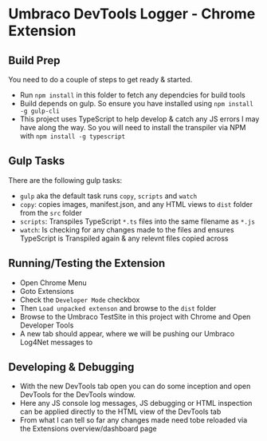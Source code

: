 # Umbraco DevTools Logger - Chrome Extension

## Build Prep
You need to do a couple of steps to get ready & started.

* Run `npm install` in this folder to fetch any dependcies for build tools
* Build depends on gulp. So ensure you have installed using `npm install -g gulp-cli`
* This project uses TypeScript to help develop & catch any JS errors I may have along the way. So you will need to install the transpiler via NPM with `npm install -g typescript`

## Gulp Tasks
There are the following gulp tasks:

* `gulp` aka the default task runs `copy`, `scripts` and `watch`
* `copy`: copies images, manifest.json, and any HTML views to `dist` folder from the `src` folder
* `scripts`: Transpiles TypeScript `*.ts` files into the same filename as `*.js`
* `watch`: Is checking for any changes made to the files and ensures TypeScript is Transpiled again & any relevnt files copied across

## Running/Testing the Extension
* Open Chrome Menu
* Goto Extensions
* Check the `Developer Mode` checkbox
* Then `Load unpacked extenson` and browse to the `dist` folder
* Browse to the Umbraco TestSite in this project with Chrome and Open Developer Tools
* A new tab should appear, where we will be pushing our Umbraco Log4Net messages to

## Developing & Debugging
* With the new DevTools tab open you can do some inception and open DevTools for the DevTools window.
* Here any JS console log messages, JS debugging or HTML inspection can be applied directly to the HTML view of the DevTools tab
* From what I can tell so far any changes made need tobe reloaded via the Extensions overview/dashboard page